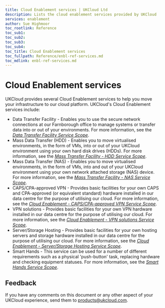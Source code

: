 ```yaml
---
title: Cloud Enablement services | UKCloud Ltd
description: Lists the cloud enablement services provided by UKCloud
services: enablement
author: Sue Highmoor
toc_rootlink: Reference
toc_sub1: 
toc_sub2:
toc_sub3:
toc_sub4:
toc_title: Cloud Enablement services
toc_fullpath: Reference/enbl-ref-services.md
toc_mdlink: enbl-ref-services.md
---
```


# Cloud Enablement services

UKCloud provides several Cloud Enablement services to help you move your infrastructure to our cloud platform. UKCloud's Cloud Enablement services include:

- Data Transfer Facility - Enables you to use the secure network connections at our Farnborough office to manage systems or transfer data into or out of your environments. For more information, see the [*Data Transfer Facility Service Scope*](enbl-sco-dtf.md).
- Mass Data Transfer (HDD) - Enables you to move virtualised environments, in the form of VMs, into or out of your UKCloud environment using your own hard disk drives (HDDs). For more information, see the [*Mass Transfer Facility - HDD Service Scope*](enbl-sco_mtf-hdd.md).
- Mass Data Transfer (NAS) - Enables you to move virtualised environments, in the form of VMs, into and out of your UKCloud environment using your own network attached storage (NAS) device. For more information, see the [*Mass Transfer Facility - NAS Service Scope*](enbl-sco_mtf-nas.md).
- CAPS/CPA-approved VPN - Provides basic facilities for your own CAPS and CPA-approved (or equivalent standard) hardware installed in our data centre for the purpose of utilising our cloud. For more information, see the [*Cloud Enablement - CAPS/CPA-approved VPN Service Scope*](enbl-sco-capscpa.md).
- VPN solutions - Provides basic facilities for your own VPN hardware installed in our data centre for the purpose of utilising our cloud. For more information, see the [*Cloud Enablement - VPN solutions Service Scope*](enbl-sco-vpn.md).
- Server/Storage Hosting - Provides basic facilities for your own hosting servers and storage hardware installed in our data centre for the purpose of utilising our cloud. For more information, see the [*Cloud Enablement - Server/Storage Hosting Service Scope*](enbl-sco-hosting.md).
- Smart Hands - This service can be used for a number of different requirements such as a physical 'push-button' task, replacing hardware and checking equipment statuses. For more information, see the [*Smart Hands Service Scope*](enbl-sco-smart-hands.md).

## Feedback

If you have any comments on this document or any other aspect of your UKCloud experience, send them to <products@ukcloud.com>.